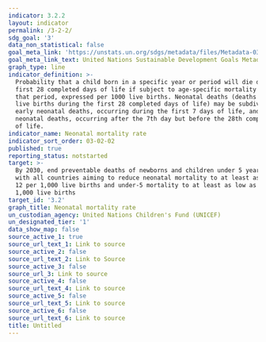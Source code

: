 ```yaml
---
indicator: 3.2.2
layout: indicator
permalink: /3-2-2/
sdg_goal: '3'
data_non_statistical: false
goal_meta_link: 'https://unstats.un.org/sdgs/metadata/files/Metadata-03-02-02.pdf'
goal_meta_link_text: United Nations Sustainable Development Goals Metadata (PDF 225 KB)
graph_type: line
indicator_definition: >-
  Probability that a child born in a specific year or period will die during the
  first 28 completed days of life if subject to age-specific mortality rates of
  that period, expressed per 1000 live births. Neonatal deaths (deaths among
  live births during the first 28 completed days of life) may be subdivided into
  early neonatal deaths, occurring during the first 7 days of life, and late
  neonatal deaths, occurring after the 7th day but before the 28th completed day
  of life.
indicator_name: Neonatal mortality rate
indicator_sort_order: 03-02-02
published: true
reporting_status: notstarted
target: >-
  By 2030, end preventable deaths of newborns and children under 5 years of age,
  with all countries aiming to reduce neonatal mortality to at least as low as
  12 per 1,000 live births and under-5 mortality to at least as low as 25 per
  1,000 live births
target_id: '3.2'
graph_title: Neonatal mortality rate
un_custodian_agency: United Nations Children's Fund (UNICEF)
un_designated_tier: '1'
data_show_map: false
source_active_1: true
source_url_text_1: Link to source
source_active_2: false
source_url_text_2: Link to Source
source_active_3: false
source_url_3: Link to source
source_active_4: false
source_url_text_4: Link to source
source_active_5: false
source_url_text_5: Link to source
source_active_6: false
source_url_text_6: Link to source
title: Untitled
---
```

